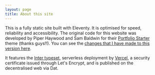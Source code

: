 ```yaml
---
layout: page
title: About this site
---
```


This is a fully static site built with Eleventy. It is optimised for speed, reliability and accessibility. The original code for this website was developed by Piper Haywood and Sam Baldwin for their [Portfolio Starter](https://github.com/sb-ph/portfolio-starter "Github page for Portfolio Starter") theme (thanks guys!!). You can see the [changes that I have made to this version here](https://github.com/et0and/portfolio-redux "Github page for my customised fork").

It features the [Inter typeset](https://rsms.me/inter "Inter font by Rasmus Andersson"), serverless deployment by [Vercel](https://vercel.com "Vercel, a platform for frontend frameworks and static sites"), a security certificate issued through Let's Encrypt, and is published on the decentralised web via Dat.

